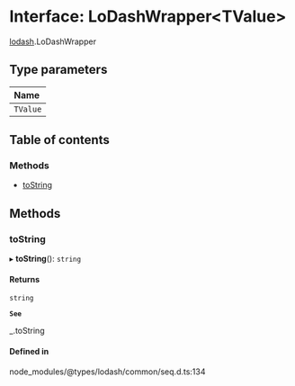 # Interface: LoDashWrapper<TValue\>

[lodash](../modules/lodash.md).LoDashWrapper

## Type parameters

| Name     |
| :------- |
| `TValue` |

## Table of contents

### Methods

- [toString](lodash.LoDashWrapper.md#tostring)

## Methods

### toString

▸ **toString**(): `string`

#### Returns

`string`

**`See`**

\_.toString

#### Defined in

node_modules/@types/lodash/common/seq.d.ts:134
